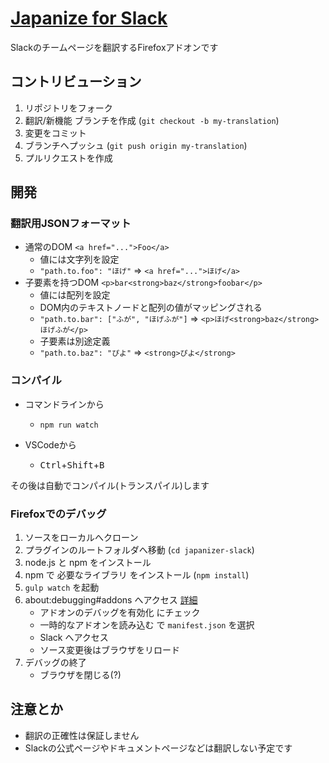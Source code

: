 # [Japanize for Slack](#)
Slackのチームページを翻訳するFirefoxアドオンです

## コントリビューション

1. リポジトリをフォーク
1. 翻訳/新機能 ブランチを作成 (`git checkout -b my-translation`)
1. 変更をコミット
1. ブランチへプッシュ (`git push origin my-translation`)
1. プルリクエストを作成

## 開発

### 翻訳用JSONフォーマット
+ 通常のDOM `<a href="...">Foo</a>`
  - 値には文字列を設定
  - `"path.to.foo": "ほげ"` ⇒ `<a href="...">ほげ</a>`
+ 子要素を持つDOM `<p>bar<strong>baz</strong>foobar</p>`
  - 値には配列を設定
  - DOM内のテキストノードと配列の値がマッピングされる
  - `"path.to.bar": ["ふが", "ほげふが"]` ⇒ `<p>ほげ<strong>baz</strong>ほげふが</p>`
  - 子要素は別途定義
  - `"path.to.baz": "ぴよ"` ⇒ `<strong>ぴよ</strong>`

### コンパイル

+ コマンドラインから
  - `npm run watch`

+ VSCodeから
  - <kbd>Ctrl</kbd>+<kbd>Shift</kbd>+<kbd>B</kbd>

その後は自動でコンパイル(トランスパイル)します

### Firefoxでのデバッグ

1. ソースをローカルへクローン
1. プラグインのルートフォルダへ移動 (`cd japanizer-slack`)
1. node.js と npm をインストール
1. npm で 必要なライブラリ をインストール (`npm install`)
1. `gulp watch` を起動
1. about:debugging#addons へアクセス [詳細](https://developer.mozilla.org/en-US/Add-ons/WebExtensions/Your_first_WebExtension)
   + アドオンのデバッグを有効化 にチェック
   + 一時的なアドオンを読み込む で `manifest.json` を選択
   + Slack へアクセス
   + ソース変更後はブラウザをリロード
1. デバッグの終了
   + ブラウザを閉じる(?)

## 注意とか

- 翻訳の正確性は保証しません
- Slackの公式ページやドキュメントページなどは翻訳しない予定です